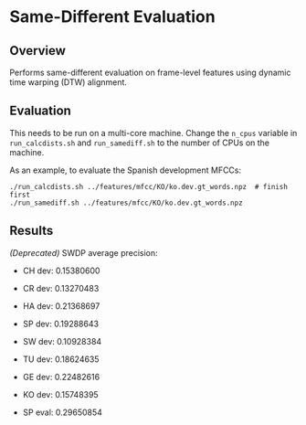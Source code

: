Same-Different Evaluation
=========================

Overview
--------
Performs same-different evaluation on frame-level features using dynamic time
warping (DTW) alignment.


Evaluation
----------
This needs to be run on a multi-core machine. Change the `n_cpus` variable in
`run_calcdists.sh` and `run_samediff.sh` to the number of CPUs on the machine.

As an example, to evaluate the Spanish development MFCCs:

    ./run_calcdists.sh ../features/mfcc/KO/ko.dev.gt_words.npz  # finish first
    ./run_samediff.sh ../features/mfcc/KO/ko.dev.gt_words.npz


Results
-------
*(Deprecated)* SWDP average precision:

- CH dev: 0.15380600
- CR dev: 0.13270483
- HA dev: 0.21368697
- SP dev: 0.19288643
- SW dev: 0.10928384
- TU dev: 0.18624635

- GE dev: 0.22482616
- KO dev: 0.15748395

- SP eval: 0.29650854
